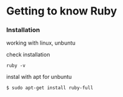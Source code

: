 # Getting to know Ruby 

### Installation 
working with linux, unbuntu 

check installation 
```
ruby -v 
```

instal with apt for unbuntu 
```
$ sudo apt-get install ruby-full
```
